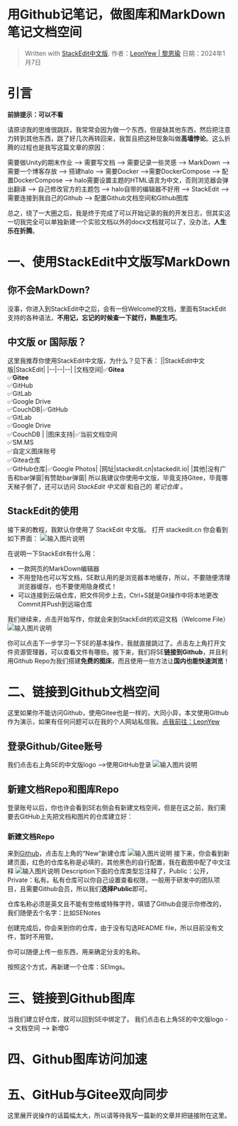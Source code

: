 # 用Github记笔记，做图库和MarkDown笔记文档空间
> Written with [StackEdit中文版](https://stackedit.cn/).
> 作者：[LeonYew | 黎恩瑜](http://leonyew.fun)
> 日期：2024年1月7日

# 引言
**前排提示：可以不看**

请原谅我的思维很跳跃，我常常会因为做一个东西，但是缺其他东西，然后把注意力转到其他东西，跳了好几次再转回来，我暂且把这种现象叫做**高墙悖论**。这么折腾的过程也是我写这篇文章的原因：

需要做Unity的期末作业 --> 需要写文档 --> 需要记录一些灵感 --> MarkDown --> 需要一个博客存放 --> 搭建halo --> 需要Docker -->需要DockerCompose --> 配置DockerCompose --> halo需要设置主题的HTML语言为中文，否则浏览器会弹出翻译 --> 自己修改官方的主题包 --> halo自带的编辑器不好用 --> StackEdit --> 需要连接到我自己的Github --> 配置Github文档空间和Github图库

总之，绕了一大圈之后，我是终于完成了可以开始记录的我的开发日志，但其实这一切我完全可以单独新建一个实验文档以外的docx文档就可以了，没办法，**人生乐在折腾**。
# 一、使用StackEdit中文版写MarkDown
## 你不会MarkDown?
没事，你进入到StackEdit中之后，会有一份Welcome的文档，里面有StackEdit支持的各种语法，**不用记，忘记的时候查一下就行，熟能生巧**。
## 中文版 or 国际版？
这里我推荐你使用StackEdit中文版，为什么？见下表：
||StackEdit中文版|StackEdit|
|--|--|--|
|文档空间|✅**Gitea** <br>✅**Gitee** <br>✅GitHub <br>✅GitLab <br>✅Google Drive <br>✅CouchDB|✅GitHub <br>✅GitLab <br>✅Google Drive <br>✅CouchDB |
|图床支持|✅当前文档空间<br> ✅SM.MS <br> ✅自定义图床账号<br> ✅Gitea仓库<br> ✅GitHub仓库|✅Google Photos|
|网址|stackedit.cn|stackedit.io|
|其他|没有广告和bar弹窗|有赞助bar弹窗|
所以我建议你使用中文版，毕竟支持Gitee，毕竟哪天梯子倒了，还可以访问 *StackEdit 中文版* 和自己的 *笔记仓库* 。
## StackEdit的使用
接下来的教程，我默认你使用了 StackEdit 中文版。
打开 stackedit.cn 你会看到如下界面：
![输入图片说明](https://raw.githubusercontent.com/LeonYew-SWPU/FileTem/main/imgs/2024-01-07/6PaJoOKpDcEYOC03.png)

在说明一下StackEdit有什么用：
- 一款网页的MarkDown编辑器
- 不用登陆也可以写文档，SE默认用的是浏览器本地缓存，所以，不要随便清理浏览器缓存，也不要使用隐身模式！
- 可以连接到云端仓库，把文件同步上去，Ctrl+S就是Git操作中将本地更改Commit并Push到远端仓库

我们继续来，点击开始写作，你就会来到StackEdit的欢迎文档（Welcome File）
![输入图片说明](https://raw.githubusercontent.com/LeonYew-SWPU/FileTem/main/imgs/2024-01-07/q2Xhb5XeZmUPL5IL.png)

你可以点击下一步学习一下SE的基本操作，我就直接跳过了。点击左上角打开文件资源管理器，可以查看文件有哪些。接下来，我们将SE**链接到Github**，并且利用Github Repo为我们搭建**免费的图床**，而且使用一些方法让**国内也能快速浏览**！

# 二、链接到Github文档空间
这里如果你不能访问Github，使用Gitee也是一样的，大同小异，本文使用Github作为演示，如果有任何问题可以在我的个人网站私信我。[点我前往：LeonYew](http://leonyew.fun)
## 登录Github/Gitee账号
我们点击右上角SE的中文版logo -->使用GitHub登录
![输入图片说明](https://raw.githubusercontent.com/LeonYew-SWPU/FileTem/main/imgs/2024-01-07/kTRMXFuYi2raxeQv.png)
## 新建文档Repo和图库Repo
登录账号以后，你也许会看到SE右侧会有新建文档空间，但是在这之前，我们需要去GitHub上先把文档和图片的仓库建立好：
### 新建文档Repo
来到[Github](https://github.com/)，点击左上角的“New”新建仓库
![输入图片说明](https://raw.githubusercontent.com/LeonYew-SWPU/FileTem/main/imgs/2024-01-07/vnDZDs6mYeoiek21.png)
接下来，你会看到新建页面，红色的仓库名称是必填的，其他黑色的自行配置，我在截图中配了中文注释
![输入图片说明](https://raw.githubusercontent.com/LeonYew-SWPU/FileTem/main/imgs/2024-01-07/mipRoAOlAIO5S4Xq.png)
Description下面的仓库类型忘注释了，Public：公开，Private：私有。私有仓库可以你自己设置查看权限，一般用于研发中的团队项目，且需要Github会员，所以我们**选择Public**即可。

仓库名称必须是英文且不能有空格或特殊字符，填错了Github会提示你修改的，我们随便去个名字：比如SENotes

创建完成后，你会来到你的仓库，由于没有勾选README file，所以目前没有文件，暂时不用管。

你可以随便上传一些东西，用来确定分支的名称。

按照这个方式，再新建一个仓库：SEImgs。
# 三、链接到Github图库
当我们建立好仓库，就可以回到SE中绑定了。
我们点击右上角SE的中文版logo --> 文档空间 --> 新增G
# 四、Github图库访问加速
# 五、GitHub与Gitee双向同步
这里展开说操作的话篇幅太大，所以请等待我写一篇新的文章并把链接附在这里。
<!--stackedit_data:
eyJoaXN0b3J5IjpbNDU3NTY0ODA1XX0=
-->